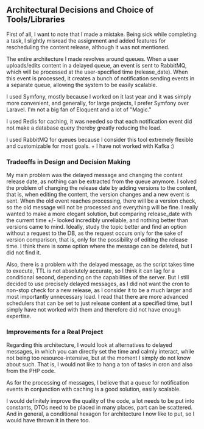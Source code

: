 ## Architectural Decisions and Choice of Tools/Libraries

First of all, I want to note that I made a mistake. Being sick while completing a task, I slightly misread the assignment and added features for rescheduling the content release, although it was not mentioned.

The entire architecture I made revolves around queues. When a user uploads/edits content in a delayed queue, an event is sent to RabbitMQ, which will be processed at the user-specified time (release_date). When this event is processed, it creates a bunch of notification sending events in a separate queue, allowing the system to be easily scalable.

I used Symfony, mostly because I worked on it last year and it was simply more convenient, and generally, for large projects, I prefer Symfony over Laravel. I'm not a big fan of Eloquent and a lot of "Magic."

I used Redis for caching, it was needed so that each notification event did not make a database query thereby greatly reducing the load.

I used RabbitMQ for queues because I consider this tool extremely flexible and customizable for most goals. + I have not worked with Kafka :)

### Tradeoffs in Design and Decision Making

My main problem was the delayed message and changing the content release date, as nothing can be extracted from the queue anymore. I solved the problem of changing the release date by adding versions to the content, that is, when editing the content, the version changes and a new event is sent. When the old event reaches processing, there will be a version check, so the old message will not be processed and everything will be fine. I really wanted to make a more elegant solution, but comparing release_date with the current time +/- looked incredibly unreliable, and nothing better than versions came to mind. Ideally, study the topic better and find an option without a request to the DB, as the request occurs only for the sake of version comparison, that is, only for the possibility of editing the release time. I think there is some option where the message can be deleted, but I did not find it.

Also, there is a problem with the delayed message, as the script takes time to execute, TTL is not absolutely accurate, so I think it can lag for a conditional second, depending on the capabilities of the server. But I still decided to use precisely delayed messages, as I did not want the cron to non-stop check for a new release, as I consider it to be a much larger and most importantly unnecessary load. I read that there are more advanced schedulers that can be set to just release content at a specified time, but I simply have not worked with them and therefore did not have enough expertise.

### Improvements for a Real Project

Regarding this architecture, I would look at alternatives to delayed messages, in which you can directly set the time and calmly interact, while not being too resource-intensive, but at the moment I simply do not know about such. That is, I would not like to hang a ton of tasks in cron and also from the PHP code.

As for the processing of messages, I believe that a queue for notification events in conjunction with caching is a good solution, easily scalable.

I would definitely improve the quality of the code, a lot needs to be put into constants, DTOs need to be placed in many places, part can be scattered. And in general, a conditional hexagon for architecture I now like to put, so I would have thrown it in there too.

